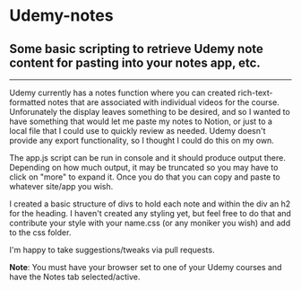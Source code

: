 # Udemy-notes
## Some basic scripting to retrieve Udemy note content for pasting into your notes app, etc.
______________
Udemy currently has a notes function where you can created rich-text-formatted notes that are associated with individual videos for the course.  
Unforunately the display leaves something to be desired, and so I wanted to have something that would let me paste my notes to Notion, or just to a
local file that I could use to quickly review as needed.  Udemy doesn't provide any export functionality, so I thought I could do this on my own.

The app.js script can be run in console and it should produce output there.  Depending on how much output, it may be truncated so you may have to click on "more" to expand it.  Once you do that you can copy and paste to whatever site/app you wish.  

I created a basic structure of divs to hold each note and within the div an h2 for the heading.  I haven't created any styling yet, but feel free to do that and contribute your style with your name.css (or any moniker you wish) and add to the css folder.

I'm happy to take suggestions/tweaks via pull requests.

**Note**: You must have your browser set to one of your Udemy courses and have the Notes tab selected/active.

